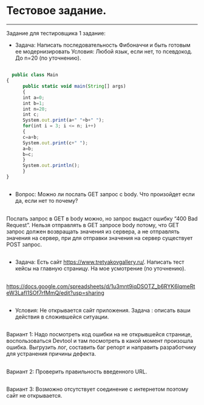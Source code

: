 # Тестовое задание. 
----------
Задание для тестировщика 1 задание:
-  Задача: Написать последовательность Фибоначчи и быть готовым ее модернизировать
Условия: Любой язык, если нет, то псевдокод. До n=20 (по уточнению).
##
```jsx 
  public class Main
{
      public static void main(String[] args) 
      {
      int a=0;
      int b=1; 
      int n=20;
      int c;
      System.out.print(a+" "+b+" ");
      for(int i = 3; i <= n; i++)
      {
      c=a+b;
      System.out.print(c+" ");
      a=b;
      b=c;
      }
      System.out.println();
      }
}
```
##
-  Вопрос: Можно ли послать GET запрос с body. Что произойдет если да, если нет то почему?
##
Послать запрос в GET в body можно, но запрос  выдаст ошибку “400 Bad Request”. Нельзя отправлять в GET запросе body потому, что GET запрос должен возвращать значения из сервера, а не отправлять значения на сервер, при для отправки значения на сервер существует POST запрос. 
##
- Задача: Есть сайт https://www.tretyakovgallery.ru/. Написать тест кейсы на главную страницу. На мое усмотрение (по уточнению).
##
https://docs.google.com/spreadsheets/d/1u3mnt9iqDSOTZ_b6RYK6lqmeRteW3LafI1SOf7rfMmQ/edit?usp=sharing
##
-  Условия: Не открывается сайт приложения. Задача : описать ваши действия в сложившейся ситуации.
##
Вариант 1: 
Надо посмотреть код ошибки на не открывшейся странице, воспользоваться Devtool и там посмотреть в какой момент произошла ошибка. Выгрузить лог, составить баг репорт и направить разработчику для устранения причины дефекта.
##
Вариант 2:
Проверить правильность введенного URL. 
##
Вариант 3: 
Возможно отсутствует соединение с интернетом поэтому сайт не открывается. 


